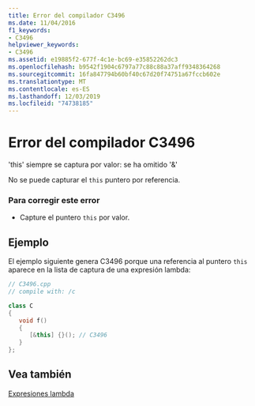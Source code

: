 ```yaml
---
title: Error del compilador C3496
ms.date: 11/04/2016
f1_keywords:
- C3496
helpviewer_keywords:
- C3496
ms.assetid: e19885f2-677f-4c1e-bc69-e35852262dc3
ms.openlocfilehash: b9542f1904c6797a77c88c88a37aff9348364268
ms.sourcegitcommit: 16fa847794b60bf40c67d20f74751a67fccb602e
ms.translationtype: MT
ms.contentlocale: es-ES
ms.lasthandoff: 12/03/2019
ms.locfileid: "74738185"
---
```

# <a name="compiler-error-c3496"></a>Error del compilador C3496

'this' siempre se captura por valor: se ha omitido '&'

No se puede capturar el `this` puntero por referencia.

### <a name="to-correct-this-error"></a>Para corregir este error

- Capture el puntero `this` por valor.

## <a name="example"></a>Ejemplo

El ejemplo siguiente genera C3496 porque una referencia al puntero `this` aparece en la lista de captura de una expresión lambda:

```cpp
// C3496.cpp
// compile with: /c

class C
{
   void f()
   {
      [&this] {}(); // C3496
   }
};
```

## <a name="see-also"></a>Vea también

[Expresiones lambda](../../cpp/lambda-expressions-in-cpp.md)
